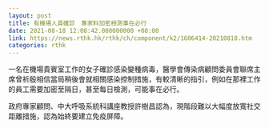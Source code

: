 ```yaml
---
layout: post
title: 有機場人員確診　專家料加密檢測事在必行
date: 2021-08-18 12:08:42.000000000 +08:00
link: https://news.rthk.hk/rthk/ch/component/k2/1606414-20210818.htm
categories: rthk
---
```


一名在機場貴賓室工作的女子確診感染變種病毒，醫學會傳染病顧問委員會聯席主席曾祈殷相信當局稍後會就相關感染控制措施，有較清晰的指引，例如在那裡工作的員工需要加密至隔日，甚至每日檢測，可能事在必行。

政府專家顧問、中大呼吸系統科講座教授許樹昌認為，現階段難以大幅度放寬社交距離措施，認為始終要建立免疫屏障。
